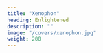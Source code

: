 ```yaml
---
title: "Xenophon"
heading: Enlightened
description: ""
image: "/covers/xenophon.jpg"
weight: 200
---
```

